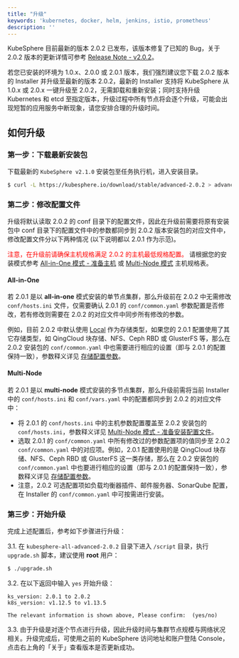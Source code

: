 ```yaml
---
title: "升级"
keywords: 'kubernetes, docker, helm, jenkins, istio, prometheus'
description: ''
---
```


KubeSphere 目前最新的版本 2.0.2 已发布，该版本修复了已知的 Bug，关于 2.0.2 版本的更新详情可参考 [Release Note - v2.0.2](../../release/release-v202)。

若您已安装的环境为 1.0.x、2.0.0 或 2.0.1 版本，我们强烈建议您下载 2.0.2 版本的 Installer 并升级至最新的版本 2.0.2，最新的 Installer 支持将 KubeSphere 从 1.0.x 或 2.0.x 一键升级至 2.0.2，无需卸载和重新安装；同时支持升级 Kubernetes 和 etcd 至指定版本，升级过程中所有节点将会逐个升级，可能会出现短暂的应用服务中断现象，请您安排合理的升级时间。


## 如何升级

### 第一步：下载最新安装包

下载最新的 `KubeSphere v2.1.0` 安装包至任务执行机，进入安装目录。

```bash
$ curl -L https://kubesphere.io/download/stable/advanced-2.0.2 > advanced-2.0.2.tar.gz && tar -zxf advanced-2.0.2.tar.gz && cd kubesphere-all-advanced-2.0.2/scripts
```

### 第二步：修改配置文件 

升级将默认读取 2.0.2 的 conf 目录下的配置文件，因此在升级前需要将原有安装包中 conf 目录下的配置文件中的参数都同步到 2.0.2 版本安装包的对应文件中，修改配置文件分以下两种情况 (以下说明都以 2.0.1 作为示范)。

<font color=red>注意，在升级前请确保主机规格满足 2.0.2 的主机最低规格配置。</font> 请根据您的安装模式参考 [All-in-One 模式 - 准备主机](../all-in-one/#第一步-准备主机) 或 [Multi-Node 模式](../multi-node/#第一步-准备主机) 主机规格表。

#### All-in-One

若 2.0.1 是以 **all-in-one** 模式安装的单节点集群，那么升级前在 2.0.2 中无需修改 `conf/hosts.ini` 文件，仅需要确认 2.0.1 的 `conf/common.yaml` 参数配置是否修改，若有修改则需要在 2.0.2 的对应文件中同步所有修改的参数。

例如，目前 2.0.2 中默认使用 [Local](https://kubernetes.io/docs/concepts/storage/volumes/#local) 作为存储类型，如果您的 2.0.1 配置使用了其它存储类型，如 QingCloud 块存储、NFS、Ceph RBD 或 GlusterFS 等，那么在 2.0.2 安装包的 `conf/common.yaml` 中也需要进行相应的设置（即与 2.0.1 的配置保持一致），参数释义详见 [存储配置参数](../storage-configuration)。

#### Multi-Node 

若 2.0.1 是以 **multi-node** 模式安装的多节点集群，那么升级前需将当前 Installer 中的 `conf/hosts.ini` 和 `conf/vars.yaml` 中的配置都同步到 2.0.2 的对应文件中：
   - 将 2.0.1 的 `conf/hosts.ini` 中的主机参数配置覆盖至 2.0.2 安装包的 `conf/hosts.ini`，参数释义详见 [Multi-Node 模式 - 准备安装配置文件](../multi-node)。
   - 选取 2.0.1 的 `conf/common.yaml` 中所有修改过的参数配置项的值同步至 2.0.2 `conf/common.yaml` 中的对应项。例如，2.0.1 配置使用的是 QingCloud 块存储、NFS、Ceph RBD 或 GlusterFS 这一类存储，那么在 2.0.2 安装包的 `conf/common.yaml` 中也要进行相应的设置（即与 2.0.1 的配置保持一致），参数释义详见 [存储配置参数](../storage-configuration)。
   - 注意，2.0.2 可选配置项如负载均衡器插件、邮件服务器、SonarQube 配置，在 Installer 的 `conf/common.yaml` 中可按需进行安装。


### 第三步：开始升级

完成上述配置后，参考如下步骤进行升级：

3.1. 在 `kubesphere-all-advanced-2.0.2` 目录下进入 `/script` 目录，执行 `upgrade.sh` 脚本，建议使用 **root** 用户：

```bash
$ ./upgrade.sh
```

3.2. 在以下返回中输入 `yes` 开始升级：

```
ks_version: 2.0.1 to 2.0.2
k8s_version: v1.12.5 to v1.13.5

The relevant information is shown above, Please confirm:  (yes/no)
```

3.3. 由于升级是对逐个节点进行升级，因此升级时间与集群节点规模与网络状况相关。升级完成后，可使用之前的 KubeSphere 访问地址和账户登陆 Console，点击右上角的「关于」查看版本是否更新成功。

